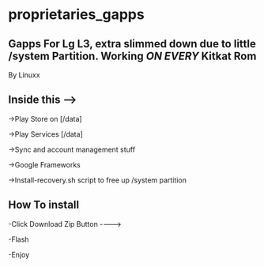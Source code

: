 proprietaries_gapps
==========================

Gapps For Lg L3, extra slimmed down due to little /system Partition. Working *ON EVERY* Kitkat Rom
---------------------------------------------------

By Linuxx


Inside this -->
------

->Play Store on [/data]

->Play Services  [/data]

->Sync and account management stuff

->Google Frameworks

->Install-recovery.sh script to free up /system partition


How To install
---------------------

-Click Download Zip Button ---->

-Flash

-Enjoy
